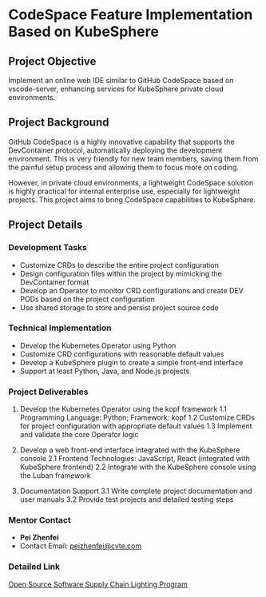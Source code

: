 # CodeSpace Feature Implementation Based on KubeSphere

## Project Objective
Implement an online web IDE similar to GitHub CodeSpace based on vscode-server, enhancing services for KubeSphere private cloud environments.

## Project Background
GitHub CodeSpace is a highly innovative capability that supports the DevContainer protocol, automatically deploying the development environment. This is very friendly for new team members, saving them from the painful setup process and allowing them to focus more on coding.

However, in private cloud environments, a lightweight CodeSpace solution is highly practical for internal enterprise use, especially for lightweight projects. This project aims to bring CodeSpace capabilities to KubeSphere.

## Project Details

### Development Tasks
- Customize CRDs to describe the entire project configuration
- Design configuration files within the project by mimicking the DevContainer format
- Develop an Operator to monitor CRD configurations and create DEV PODs based on the project configuration
- Use shared storage to store and persist project source code

### Technical Implementation
- Develop the Kubernetes Operator using Python
- Customize CRD configurations with reasonable default values
- Develop a KubeSphere plugin to create a simple front-end interface
- Support at least Python, Java, and Node.js projects

### Project Deliverables
1. Develop the Kubernetes Operator using the kopf framework 
   1.1 Programming Language: Python; Framework: kopf 
   1.2 Customize CRDs for project configuration with appropriate default values 
   1.3 Implement and validate the core Operator logic 

2. Develop a web front-end interface integrated with the KubeSphere console 
   2.1 Frontend Technologies: JavaScript, React (integrated with KubeSphere frontend) 
   2.2 Integrate with the KubeSphere console using the Luban framework 

3. Documentation Support 
   3.1 Write complete project documentation and user manuals 
   3.2 Provide test projects and detailed testing steps 

### Mentor Contact

- **Pei Zhenfei** 
- Contact Email: peizhenfei@cvte.com

### Detailed Link 
[Open Source Software Supply Chain Lighting Program](https://summer-ospp.ac.cn/org/prodetail/256690520?list=org&navpage=org)
